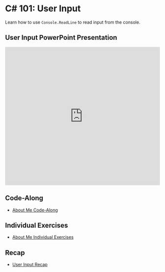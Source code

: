 # <span>C# 101:</span> User Input
Learn how to use `Console.ReadLine` to read input from the console.

## User Input PowerPoint Presentation
<iframe src='https://view.officeapps.live.com/op/embed.aspx?src=https://hylandtechclub.com/cs-101/UserInput/UserInput.pptx' width='100%' height='450px' frameborder='0'></iframe>

## Code-Along
- [About Me Code-Along](AboutMeCodeAlong.md)

## Individual Exercises
- [About Me Individual Exercises](AboutMeIndividualExercises.md)

## Recap
- [User Input Recap](UserInputRecap.md)